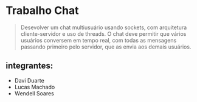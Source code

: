 # Trabalho Chat
  >Desevolver um chat multiusuário usando sockets, com arquitetura cliente-servidor e uso de threads. O chat deve permitir que vários usuários conversem em tempo real, com todas as mensagens passando primeiro pelo servidor, que as envia aos demais usuários.
## integrantes:

 - Davi Duarte
 - Lucas Machado
 - Wendell Soares